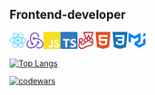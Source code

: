 ## Frontend-developer


<img align="left" alt="react" width="30" src="./src/icons/react.svg"/>
<img align="left" alt="redux" width="30" src="./src/icons/redux.svg"/>
<img align="left" alt="js" width="30" src="./src/icons/javascript.svg"/>
<img align="left" alt="ts" width="30" src="./src/icons/typescript.svg"/>
<img align="left" alt="jest" width="30" src="./src/icons/jest.svg"/>
<img align="left" alt="html" width="30" src="./src/icons/html5.svg"/>
<img align="left" alt="css" width="30" src="./src/icons/css3.svg"/>
<img alt="mui" width="30" src="./src/icons/mui.svg"/>


[![Top Langs](https://github-readme-stats.vercel.app/api/top-langs/?username=ncsoftt2&layout=compact)](https://github.com/ncsoftt2)

[![codewars](https://www.codewars.com/users/nonamesecond/badges/large)](https://www.codewars.com/users/nonamesecond)
